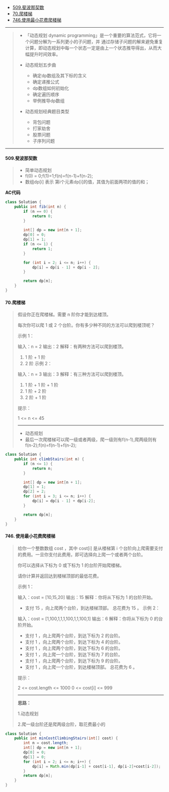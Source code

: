 -  [509.斐波那契数](https://leetcode.cn/problems/fibonacci-number/)
-  [70.爬楼梯](https://leetcode.cn/problems/climbing-stairs/)
-  [746.使用最小花费爬楼梯](https://leetcode.cn/problems/min-cost-climbing-stairs/)

----

>* 「动态规划 dynamic programming」是一个重要的算法范式，它将一个问题分解为一系列更小的子问题，并 通过存储子问题的解来避免重复计算，即动态规划中每一个状态一定是由上一个状态推导得出，从而大幅提升时间效率。
>* 动态规划五步曲
>   * 确定dp数组及其下标的含义
>   * 确定递推公式
>   * dp数组如何初始化
>   * 确定遍历顺序
>   * 举例推导dp数组
>
>* 动态规划经典题目类型
>   * 背包问题
>   * 打家劫舍
>   * 股票问题
>   * 子序列问题

----

#### 509.斐波那契数

>* 简单动态规划
>* f(0) = 0;f(1)=1;f(n)=f(n-1)+f(n-2);
>* 数组dp[i] 表示 第i个元素dp[i]的值，其值为前面两项的值的和；

**AC代码**

```java
class Solution {
    public int fib(int n) {
        if (n == 0) {
            return 0;
        }
      
        int[] dp = new int[n + 1];
        dp[0] = 0;
        dp[1] = 1;
        if (n <= 1) {
            return 1;
        }

        for (int i = 2; i <= n; i++) {
            dp[i] = dp[i - 1] + dp[i - 2];
        }

        return dp[n];
    }
}
```



#### 70.爬楼梯

>假设你正在爬楼梯。需要 n 阶你才能到达楼顶。
>
>每次你可以爬 1 或 2 个台阶。你有多少种不同的方法可以爬到楼顶呢？
>
>
>
>示例 1：
>
>输入：n = 2
>输出：2
>解释：有两种方法可以爬到楼顶。
>
>1. 1 阶 + 1 阶
>2. 2 阶
>示例 2：
>
>输入：n = 3
>输出：3
>解释：有三种方法可以爬到楼顶。
>
>1. 1 阶 + 1 阶 + 1 阶
>2. 1 阶 + 2 阶
>3. 2 阶 + 1 阶
>
>
>提示：
>
>1 <= n <= 45
>
>----
>
>* 动态规划
>* 最后一次爬楼梯可以爬一级或者两级，爬一级则有f(n-1),爬两级则有f(n-2);f(n)=f(n-1)+f(n-2);



```java
class Solution {
    public int climbStairs(int n) {
        if (n <= 1) {
            return n;
        }

        int[] dp = new int[n + 1];
        dp[1] = 1;
        dp[2] = 2;
        for (int i = 3; i <= n; i++) {
            dp[i] = dp[i - 1] + dp[i-2];
        }

        return dp[n];
    }
}
```



#### 746. 使用最小花费爬楼梯

>给你一个整数数组 cost ，其中 cost[i] 是从楼梯第 i 个台阶向上爬需要支付的费用。一旦你支付此费用，即可选择向上爬一个或者两个台阶。
>
>你可以选择从下标为 0 或下标为 1 的台阶开始爬楼梯。
>
>请你计算并返回达到楼梯顶部的最低花费。
>
>
>
>示例 1：
>
>输入：cost = [10,15,20]
>输出：15
>解释：你将从下标为 1 的台阶开始。
>- 支付 15 ，向上爬两个台阶，到达楼梯顶部。
>总花费为 15 。
>示例 2：
>
>输入：cost = [1,100,1,1,1,100,1,1,100,1]
>输出：6
>解释：你将从下标为 0 的台阶开始。
>- 支付 1 ，向上爬两个台阶，到达下标为 2 的台阶。
>- 支付 1 ，向上爬两个台阶，到达下标为 4 的台阶。
>- 支付 1 ，向上爬两个台阶，到达下标为 6 的台阶。
>- 支付 1 ，向上爬一个台阶，到达下标为 7 的台阶。
>- 支付 1 ，向上爬两个台阶，到达下标为 9 的台阶。
>- 支付 1 ，向上爬一个台阶，到达楼梯顶部。
>总花费为 6 。
>
>
>提示：
>
>2 <= cost.length <= 1000
>0 <= cost[i] <= 999
>
>----
>
>**思路：**
>
>1.动态规划
>
>2.爬一级台阶还是爬两级台阶，取花费最小的

```java
class Solution {
    public int minCostClimbingStairs(int[] cost) {
        int n = cost.length;
        int[] dp = new int[n + 1];
        dp[0] = 0;
        dp[1] = 0;
        for (int i = 2; i <= n; i++) {
            dp[i] = Math.min(dp[i-1] + cost[i-1], dp[i-2]+cost[i-2]);
        }
        return dp[n];
    }
}
```


